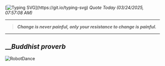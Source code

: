[![Typing SVG](https://readme-typing-svg.herokuapp.com?font=Press+Start+2P&color=C2F784&size=35&width=900&height=100&lines=Hello+World%2C+I'm+Hung+!)](https://git.io/typing-svg) 
_Quote Today (03/24/2025, 07:57:08 AM)_
___
>**_Change is never painful, only your resistance to change is painful._**
___

## __**_Buddhist proverb_**

![RobotDance](src/assets/images/robot-dancing-dribble.gif?style=center)
